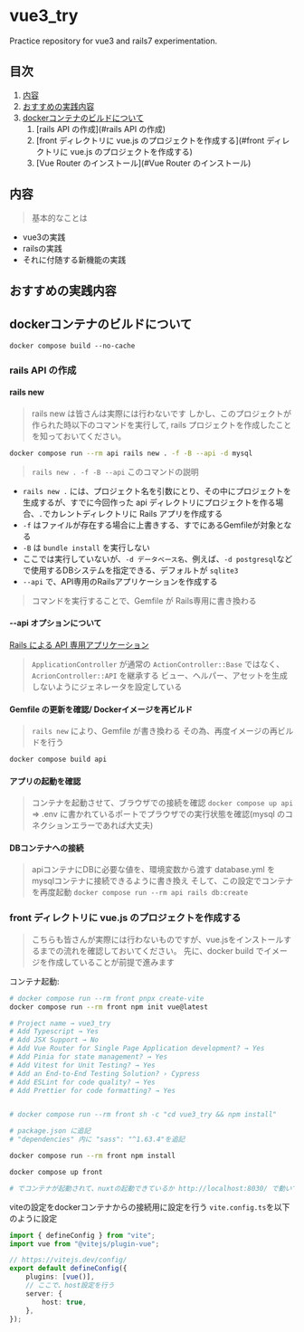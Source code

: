 # vue3_try

Practice repository for vue3 and rails7 experimentation.

## 目次

1. [内容](#内容)
1. [おすすめの実践内容](#おすすめの実践内容)
1. [dockerコンテナのビルドについて](#dockerコンテナのビルドについて)
    1. [rails API の作成](#rails API の作成)
    1. [front ディレクトリに vue.js のプロジェクトを作成する](#front ディレクトリに vue.js のプロジェクトを作成する)
    1. [Vue Router のインストール](#Vue Router のインストール)

## 内容

> 基本的なことは

- vue3の実践
- railsの実践
- それに付随する新機能の実践

## おすすめの実践内容

## dockerコンテナのビルドについて
>
`docker compose build --no-cache`

### rails API の作成

#### rails new

> rails new は皆さんは実際には行わないです
> しかし、このプロジェクトが作られた時以下のコマンドを実行して,
> rails プロジェクトを作成したことを知っておいてください。

```sh
docker compose run --rm api rails new . -f -B --api -d mysql
```

> `rails new . -f -B --api` このコマンドの説明

- `rails new .` には、プロジェクト名を引数にとり、その中にプロジェクトを生成するが、すでに今回作った api ディレクトリにプロジェクトを作る場合、`.`でカレントディレクトリに Rails アプリを作成する
- `-f` はファイルが存在する場合に上書きする、すでにあるGemfileが対象となる
- `-B` は `bundle install` を実行しない
- ここでは実行していないが、`-d データベース名`、例えば、`-d postgresql`などで使用するDBシステムを指定できる、デフォルトが `sqlite3`
- `--api` で、API専用のRailsアプリケーションを作成する
<!-- - `-G` は、.gitignoreの生成をなくす -->

> コマンドを実行することで、Gemfile が Rails専用に書き換わる

#### --api オプションについて

[Rails による API 専用アプリケーション](https://railsguides.jp/api_app.html)
> `ApplicationController` が通常の `ActionController::Base` ではなく、`AcrionController::API` を継承する
> ビュー、ヘルパー、アセットを生成しないようにジェネレータを設定している

#### Gemfile の更新を確認/ Dockerイメージを再ビルド

> `rails new` により、Gemfile が書き換わる
> その為、再度イメージの再ビルドを行う

```sh
docker compose build api
```

#### アプリの起動を確認

> コンテナを起動させて、ブラウザでの接続を確認
`docker compose up api` => .env に書かれているポートでプラウザでの実行状態を確認(mysql のコネクションエラーであれば大丈夫)

#### DBコンテナへの接続

> apiコンテナにDBに必要な値を、環境変数から渡す
> database.yml を mysqlコンテナに接続できるように書き換え
> そして、この設定でコンテナを再度起動
`docker compose run --rm api rails db:create`

### front ディレクトリに vue.js のプロジェクトを作成する

> こちらも皆さんが実際には行わないものですが、vue.jsをインストールするまでの流れを確認しておいてください。
> 先に、docker build でイメージを作成していることが前提で進みます

コンテナ起動:

```sh
# docker compose run --rm front pnpx create-vite
docker compose run --rm front npm init vue@latest

# Project name → vue3_try
# Add Typescript → Yes
# Add JSX Support → No
# Add Vue Router for Single Page Application development? → Yes
# Add Pinia for state management? → Yes
# Add Vitest for Unit Testing? → Yes
# Add an End-to-End Testing Solution? › Cypress
# Add ESLint for code quality? → Yes
# Add Prettier for code formatting? → Yes


# docker compose run --rm front sh -c "cd vue3_try && npm install"

# package.json に追記
# "dependencies" 内に "sass": "^1.63.4"を追記

docker compose run --rm front npm install

docker compose up front

# でコンテナが起動されて、nuxtの起動できているか http://localhost:8030/ で動いているか確認する
```

viteの設定をdockerコンテナからの接続用に設定を行う
`vite.config.ts`を以下のように設定

```ts
import { defineConfig } from "vite";
import vue from "@vitejs/plugin-vue";

// https://vitejs.dev/config/
export default defineConfig({
    plugins: [vue()],
    // ここで、host設定を行う
    server: {
        host: true,
    },
});
```
